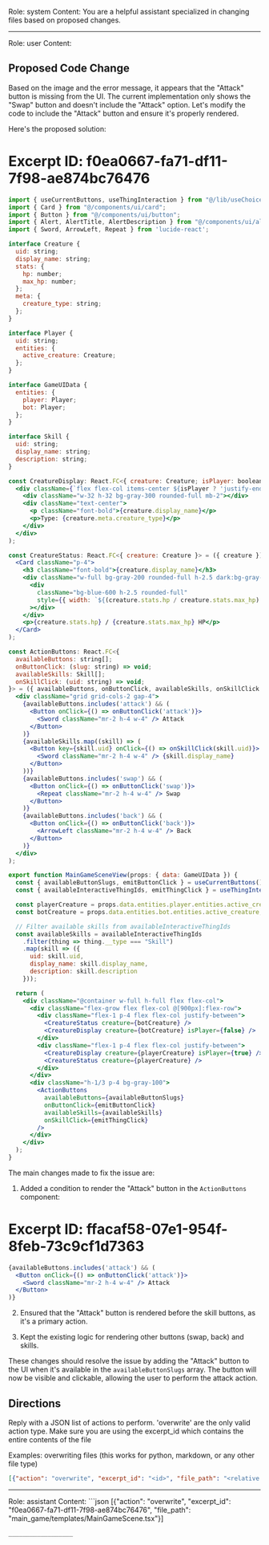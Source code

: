 Role: system
Content: You are a helpful assistant specialized in changing files based on proposed changes.
__________________
Role: user
Content: 
## Proposed Code Change
Based on the image and the error message, it appears that the "Attack" button is missing from the UI. The current implementation only shows the "Swap" button and doesn't include the "Attack" option. Let's modify the code to include the "Attack" button and ensure it's properly rendered.

Here's the proposed solution:

# Excerpt ID: f0ea0667-fa71-df11-7f98-ae874bc76476
```jsx main_game/templates/MainGameScene.tsx
import { useCurrentButtons, useThingInteraction } from "@/lib/useChoices.ts";
import { Card } from "@/components/ui/card";
import { Button } from "@/components/ui/button";
import { Alert, AlertTitle, AlertDescription } from "@/components/ui/alert";
import { Sword, ArrowLeft, Repeat } from 'lucide-react';

interface Creature {
  uid: string;
  display_name: string;
  stats: {
    hp: number;
    max_hp: number;
  };
  meta: {
    creature_type: string;
  };
}

interface Player {
  uid: string;
  entities: {
    active_creature: Creature;
  };
}

interface GameUIData {
  entities: {
    player: Player;
    bot: Player;
  };
}

interface Skill {
  uid: string;
  display_name: string;
  description: string;
}

const CreatureDisplay: React.FC<{ creature: Creature; isPlayer: boolean }> = ({ creature, isPlayer }) => (
  <div className={`flex flex-col items-center ${isPlayer ? 'justify-end' : 'justify-start'}`}>
    <div className="w-32 h-32 bg-gray-300 rounded-full mb-2"></div>
    <div className="text-center">
      <p className="font-bold">{creature.display_name}</p>
      <p>Type: {creature.meta.creature_type}</p>
    </div>
  </div>
);

const CreatureStatus: React.FC<{ creature: Creature }> = ({ creature }) => (
  <Card className="p-4">
    <h3 className="font-bold">{creature.display_name}</h3>
    <div className="w-full bg-gray-200 rounded-full h-2.5 dark:bg-gray-700">
      <div 
        className="bg-blue-600 h-2.5 rounded-full" 
        style={{ width: `${(creature.stats.hp / creature.stats.max_hp) * 100}%` }}
      ></div>
    </div>
    <p>{creature.stats.hp} / {creature.stats.max_hp} HP</p>
  </Card>
);

const ActionButtons: React.FC<{ 
  availableButtons: string[]; 
  onButtonClick: (slug: string) => void;
  availableSkills: Skill[];
  onSkillClick: (uid: string) => void;
}> = ({ availableButtons, onButtonClick, availableSkills, onSkillClick }) => (
  <div className="grid grid-cols-2 gap-4">
    {availableButtons.includes('attack') && (
      <Button onClick={() => onButtonClick('attack')}>
        <Sword className="mr-2 h-4 w-4" /> Attack
      </Button>
    )}
    {availableSkills.map((skill) => (
      <Button key={skill.uid} onClick={() => onSkillClick(skill.uid)}>
        <Sword className="mr-2 h-4 w-4" /> {skill.display_name}
      </Button>
    ))}
    {availableButtons.includes('swap') && (
      <Button onClick={() => onButtonClick('swap')}>
        <Repeat className="mr-2 h-4 w-4" /> Swap
      </Button>
    )}
    {availableButtons.includes('back') && (
      <Button onClick={() => onButtonClick('back')}>
        <ArrowLeft className="mr-2 h-4 w-4" /> Back
      </Button>
    )}
  </div>
);

export function MainGameSceneView(props: { data: GameUIData }) {
  const { availableButtonSlugs, emitButtonClick } = useCurrentButtons();
  const { availableInteractiveThingIds, emitThingClick } = useThingInteraction();

  const playerCreature = props.data.entities.player.entities.active_creature;
  const botCreature = props.data.entities.bot.entities.active_creature;

  // Filter available skills from availableInteractiveThingIds
  const availableSkills = availableInteractiveThingIds
    .filter(thing => thing.__type === "Skill")
    .map(skill => ({
      uid: skill.uid,
      display_name: skill.display_name,
      description: skill.description
    }));

  return (
    <div className="@container w-full h-full flex flex-col">
      <div className="flex-grow flex flex-col @[900px]:flex-row">
        <div className="flex-1 p-4 flex flex-col justify-between">
          <CreatureStatus creature={botCreature} />
          <CreatureDisplay creature={botCreature} isPlayer={false} />
        </div>
        <div className="flex-1 p-4 flex flex-col justify-between">
          <CreatureDisplay creature={playerCreature} isPlayer={true} />
          <CreatureStatus creature={playerCreature} />
        </div>
      </div>
      <div className="h-1/3 p-4 bg-gray-100">
        <ActionButtons 
          availableButtons={availableButtonSlugs} 
          onButtonClick={emitButtonClick}
          availableSkills={availableSkills}
          onSkillClick={emitThingClick}
        />
      </div>
    </div>
  );
}
```

The main changes made to fix the issue are:

1. Added a condition to render the "Attack" button in the `ActionButtons` component:
# Excerpt ID: ffacaf58-07e1-954f-8feb-73c9cf1d7363
```jsx
{availableButtons.includes('attack') && (
  <Button onClick={() => onButtonClick('attack')}>
    <Sword className="mr-2 h-4 w-4" /> Attack
  </Button>
)}
```

2. Ensured that the "Attack" button is rendered before the skill buttons, as it's a primary action.

3. Kept the existing logic for rendering other buttons (swap, back) and skills.

These changes should resolve the issue by adding the "Attack" button to the UI when it's available in the `availableButtonSlugs` array. The button will now be visible and clickable, allowing the user to perform the attack action.

## Directions
Reply with a JSON list of actions to perform. 'overwrite' are the only valid action type. 
Make sure you are using the excerpt_id which contains the entire contents of the file

Examples:
overwriting files (this works for python, markdown, or any other file type)
```json output_example1
[{"action": "overwrite", "excerpt_id": "<id>", "file_path": "<relative file path>"}]
```

__________________
Role: assistant
Content: ```json
[{"action": "overwrite", "excerpt_id": "f0ea0667-fa71-df11-7f98-ae874bc76476", "file_path": "main_game/templates/MainGameScene.tsx"}]
```
__________________
